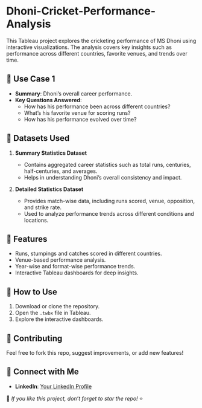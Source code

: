 # Dhoni-Cricket-Performance-Analysis

This Tableau project explores the cricketing performance of MS Dhoni using interactive visualizations. The analysis covers key insights such as performance across different countries, favorite venues, and trends over time.  

## 📌 Use Case 1  
- **Summary**: Dhoni’s overall career performance.  
- **Key Questions Answered**:  
  - How has his performance been across different countries?  
  - What’s his favorite venue for scoring runs?  
  - How has his performance evolved over time?  

## 📂 Datasets Used  
1. **Summary Statistics Dataset**  
   - Contains aggregated career statistics such as total runs, centuries, half-centuries, and averages.  
   - Helps in understanding Dhoni’s overall consistency and impact.  

2. **Detailed Statistics Dataset**  
   - Provides match-wise data, including runs scored, venue, opposition, and strike rate.  
   - Used to analyze performance trends across different conditions and locations.  

## 🚀 Features  
- Runs, stumpings and catches scored in different countries.  
- Venue-based performance analysis.  
- Year-wise and format-wise performance trends.  
- Interactive Tableau dashboards for deep insights.  

## 🎯 How to Use  
1. Download or clone the repository.  
2. Open the `.twbx` file in Tableau.  
3. Explore the interactive dashboards.  

## 📢 Contributing  
Feel free to fork this repo, suggest improvements, or add new features!  

## 🔗 Connect with Me  
- **LinkedIn**: [Your LinkedIn Profile](www.linkedin.com/in/sri-abhiraami-kaduluri-b4b196295)  

🌟 _If you like this project, don’t forget to star the repo!_ ⭐  
